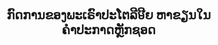 ---
layout: quote
permalink: /lo/
langtag: lo
type: modern
script: Laoo
langName: ລາວ
englishLangName: Lao
title: ກົດການຂອງພະເຣົາປະໂຕລີមີຍ ຫາຂຽນໃນຄຳປະກາດຫຼັກຊອດ
quote: ການຄັດລອກຄຳປະກາດນີ້ຈະຖືກນັດໃນຮີເຫຼອມພີດີ, ດີມໂຕທິກ, ແລະກຣີກດ້ວຍກຽດສະຫນອງວັດທຸດສະຫນາມສີນຄ້າແລະຖືກຕັ້ງຢູ່ວັດທຸດ, ສາກົນ, ແລະຮີ້ມຫຼັບທີ່ຖືກກຳພັດຕົ້ນພິພາກສະແດງພາບຂອງພະເຣົາປະໂຕລີມີ, ບິດທີມີໄປມັນ.
reference: ການປະກາດຂອງພະເຣົາປະໂຕລີມີ V ຢູ່ຫຼັກຊອດ, 196 B.C., ສາຣະຂ່າວຂອງພະປາຍຕົວປະກອບທີ່ສິ່ງຮຽນພຽງພັນ.
imageAlt: ຄອຍທີ່ມີຮູບຄືນຂອງພະເຣົາປະໂຕລີມີ V
selectAriaLabel: ເລືອກພາສາ
buttonRandom: ດັດສະເລີຍ
direction: ltr
---